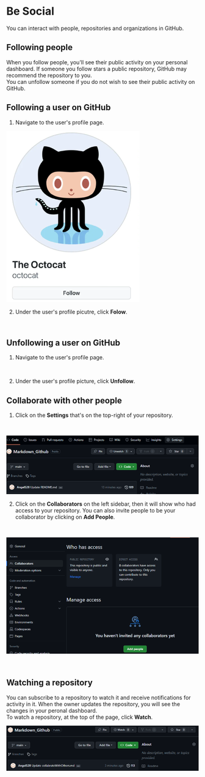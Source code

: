 # Be Social 
You can interact with people, repositories and organizations in GitHub. 

## Following people 
When you follow people, you'll see their public activity on your personal dashboard. If someone you follow stars a public repository, GitHub may recommend the repository to you. <br />
You can unfollow someone if you do not wish to see their public activity on GitHub. 
<br />

## Following a user on GitHub
1. Navigate to the user's profile page.
   <br />

![](https://github.com/AngelS28/Markdown_Github/blob/main/Images/followPage.png)

2. Under the user's profile picutre, click **Folow**.
<br />

## Unfollowing a user on GitHub
1. Navigate to the user's profile page.
 <br />

2. Under the user's profile picture, click **Unfollow**.

## Collaborate with other people
1. Click on the **Settings** that's on the top-right of your repository.
 <br/>

![](https://github.com/AngelS28/Markdown_Github/blob/main/Images/generalSetting.png)

2. Click on the **Collaborators** on the left sidebar, then it will show who had access to your repository. You can also invite people to be your collaborator by clicking on **Add People**.
<br />

![](https://github.com/AngelS28/Markdown_Github/blob/main/Images/collaborate.png) 

<br />

## Watching a repository
You can subscribe to a repository to watch it and receive notifications for activity in it. When the owner updates the repository, you will see the changes in your peronal dashboard.
<br />
To watch a repository, at the top of the page, click **Watch**.
<br />

![](https://github.com/AngelS28/Markdown_Github/blob/main/Images/watching.png)
